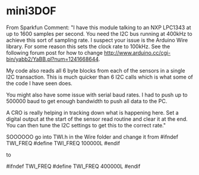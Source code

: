 mini3DOF
========

From Sparkfun Comment:
"I have this module talking to an NXP LPC1343 at up to 1600 samples per second. You need the I2C bus running at 400kHz to achieve this sort of sampling rate. I suspect your issue is the Arduino Wire library. For some reason this sets the clock rate to 100kHz. See the following forum post for how to change http://www.arduino.cc/cgi-bin/yabb2/YaBB.pl?num=1241668644.

My code also reads all 6 byte blocks from each of the sensors in a single I2C transaction. This is much quicker than 6 I2C calls which is what some of the code I have seen does.

You might also have some issue with serial baud rates. I had to push up to 500000 baud to get enough bandwidth to push all data to the PC.

A CRO is really helping in tracking down what is happening here. Set a digital output at the start of the sensor read routine and clear it at the end. You can then tune the I2C settings to get this to the correct rate."


SOOOOOO go into TWI.h in the Wire folder and change it from 
  #ifndef TWI_FREQ
  #define TWI_FREQ 100000L
  #endif
  
  to 
  
  #ifndef TWI_FREQ
  #define TWI_FREQ 400000L
  #endif
